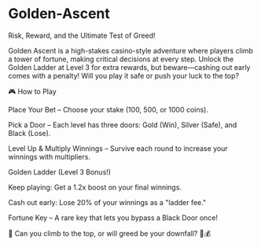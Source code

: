 # Golden-Ascent
Risk, Reward, and the Ultimate Test of Greed!

Golden Ascent is a high-stakes casino-style adventure where players climb a tower of fortune, making critical decisions at every step. Unlock the Golden Ladder at Level 3 for extra rewards, but beware—cashing out early comes with a penalty! Will you play it safe or push your luck to the top?

🎮 How to Play

Place Your Bet – Choose your stake (100, 500, or 1000 coins).

Pick a Door – Each level has three doors: Gold (Win), Silver (Safe), and Black (Lose).

Level Up & Multiply Winnings – Survive each round to increase your winnings with multipliers.

Golden Ladder (Level 3 Bonus!)

Keep playing: Get a 1.2x boost on your final winnings.

Cash out early: Lose 20% of your winnings as a "ladder fee."

Fortune Key – A rare key that lets you bypass a Black Door once!

🎲 Can you climb to the top, or will greed be your downfall? 🚀💰
